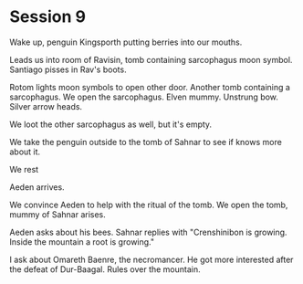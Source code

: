# Session 9
Wake up, penguin Kingsporth putting berries into our mouths.

Leads us into room of Ravisin, tomb containing sarcophagus moon symbol. Santiago pisses in Rav's boots.

Rotom lights moon symbols to open other door. Another tomb containing a sarcophagus. We open the sarcophagus. Elven mummy. Unstrung bow. Silver arrow heads. 

We loot the other sarcophagus as well, but it's empty.

We take the penguin outside to the tomb of Sahnar to see if knows more about it.

We rest

Aeden arrives.

We convince Aeden to help with the ritual of the tomb. We open the tomb, mummy of Sahnar arises. 

Aeden asks about his bees. Sahnar replies with "Crenshinibon is growing. Inside the mountain a root is growing."

I ask about Omareth Baenre, the necromancer. He got more interested after the defeat of Dur-Baagal. Rules over the mountain.